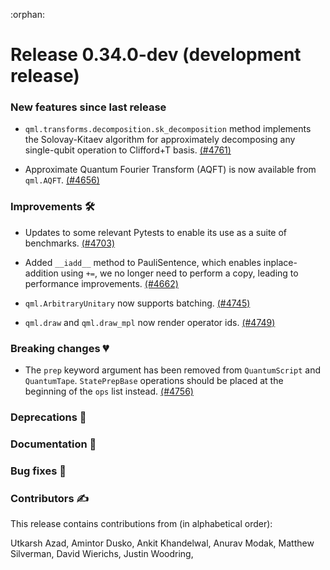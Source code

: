 :orphan:

# Release 0.34.0-dev (development release)

<h3>New features since last release</h3>

* `qml.transforms.decomposition.sk_decomposition` method implements the Solovay-Kitaev algorithm for
  approximately decomposing any single-qubit operation to Clifford+T basis.
  [(#4761)](https://github.com/PennyLaneAI/pennylane/pull/4761)

* Approximate Quantum Fourier Transform (AQFT) is now available from `qml.AQFT`.
  [(#4656)](https://github.com/PennyLaneAI/pennylane/pull/4656)

<h3>Improvements 🛠</h3>

* Updates to some relevant Pytests to enable its use as a suite of benchmarks.
  [(#4703)](https://github.com/PennyLaneAI/pennylane/pull/4703)

* Added `__iadd__` method to PauliSentence, which enables inplace-addition using `+=`, we no longer need to perform a copy, leading to performance improvements.
[(#4662)](https://github.com/PennyLaneAI/pennylane/pull/4662) 

* `qml.ArbitraryUnitary` now supports batching.
  [(#4745)](https://github.com/PennyLaneAI/pennylane/pull/4745)

* `qml.draw` and `qml.draw_mpl` now render operator ids.
  [(#4749)](https://github.com/PennyLaneAI/pennylane/pull/4749)

<h3>Breaking changes 💔</h3>

* The `prep` keyword argument has been removed from `QuantumScript` and `QuantumTape`.
  ``StatePrepBase`` operations should be placed at the beginning of the `ops` list instead.
  [(#4756)](https://github.com/PennyLaneAI/pennylane/pull/4756)

<h3>Deprecations 👋</h3>

<h3>Documentation 📝</h3>

<h3>Bug fixes 🐛</h3>

<h3>Contributors ✍️</h3>

This release contains contributions from (in alphabetical order):

Utkarsh Azad,
Amintor Dusko,
Ankit Khandelwal,
Anurav Modak,
Matthew Silverman,
David Wierichs,
Justin Woodring,
